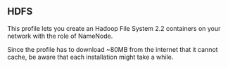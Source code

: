 ## HDFS

This profile lets you create an Hadoop File System 2.2 containers on your network with the role of NameNode.

Since the profile has to download ~80MB from the internet that it cannot cache, be aware that each installation might take a while.
